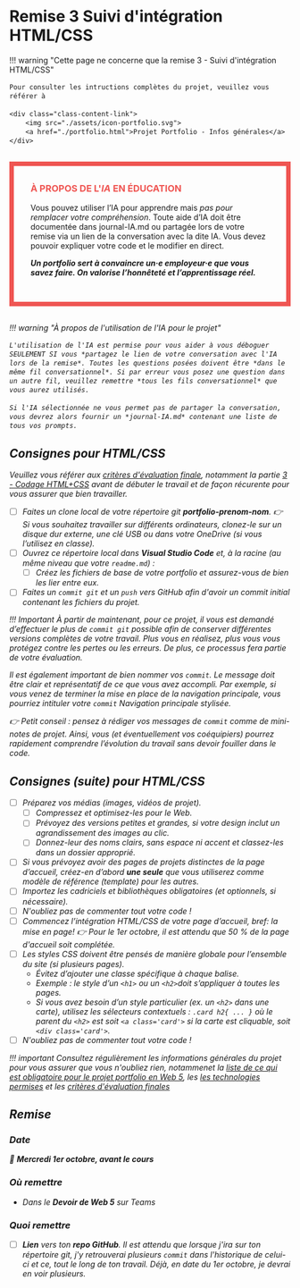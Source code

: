 # Remise 3 Suivi d'intégration HTML/CSS

<!--
https://squidfunk.github.io/mkdocs-material/reference/admonitions/
✏️note, 📄abstract, ℹ️info, 🔥tip, ✔️success, ❔question, ⚠️warning, ❌failure, ⚡danger, 🐞bug, 🧪example, ❜❜quote
-->


!!! warning "Cette page ne concerne que la remise 3 - Suivi d'intégration HTML/CSS"

    Pour consulter les intructions complètes du projet, veuillez vous référer à

    <div class="class-content-link">
        <img src="./assets/icon-portfolio.svg">
        <a href="./portfolio.html">Projet Portfolio - Infos générales</a>
    </div>


<div style="margin: 30px 0; padding: 30px; border: 8px solid #ef5552;">
    <h3 style="color: #ef5552; margin-top: 0;">À PROPOS DE L'<em>IA</em> EN ÉDUCATION</h3> 
    <p>Vous pouvez utiliser l’IA pour apprendre mais <em>pas pour remplacer votre compréhension</em>. Toute aide d’IA doit être documentée dans journal-IA.md ou partagée lors de votre remise via un lien de la conversation avec la dite IA. Vous devez pouvoir expliquer votre code et le modifier en direct. </p>
    <p><strong><em>Un portfolio sert à convaincre un·e employeur·e que vous savez faire. On valorise l’honnêteté et l’apprentissage réel.<em> </strong></p>
</div>

!!! warning "À propos de l'utilisation de l'IA pour le projet"

    L'utilisation de l'IA est permise pour vous aider à vous déboguer SEULEMENT SI vous *partagez le lien de votre conversation avec l'IA lors de la remise*. Toutes les questions posées doivent être *dans le même fil conversationnel*. Si par erreur vous posez une question dans un autre fil, veuillez remettre *tous les fils conversationnel* que vous aurez utilisés. 
    
    Si l'IA sélectionnée ne vous permet pas de partager la conversation, vous devrez alors fournir un *journal-IA.md* contenant une liste de tous vos prompts.


## Consignes pour HTML/CSS

Veuillez vous référer aux [critères d'évaluation finale](./portfolio.html#criteres-devaluation), notamment la partie [3 - Codage HTML+CSS](./portfolio.html#3-codage-html-css) avant de débuter le travail et de façon récurente pour vous assurer que bien travailler.

- [ ] Faites un *clone local* de votre répertoire git **portfolio-prenom-nom**. 
  👉 Si vous souhaitez travailler sur différents ordinateurs, clonez-le sur un disque dur externe, une clé USB ou dans votre OneDrive (si vous l’utilisez en classe).
- [ ] Ouvrez ce répertoire local dans **Visual Studio Code** et, à la racine (au même niveau que votre `readme.md`) :
  - [ ] *Créez les fichiers* de base de votre portfolio et assurez-vous de bien les lier entre eux.
- [ ] Faites un `commit git` et un `push` vers GitHub afin d'avoir un commit initial contenant les fichiers du projet.

!!! Important
  À partir de maintenant, pour ce projet, il vous est demandé d’effectuer le plus de `commit git` possible afin de conserver différentes versions complètes de votre travail. Plus vous en réalisez, plus vous vous protégez contre les pertes ou les erreurs. De plus, ce processus fera partie de votre évaluation.

  Il est également important de bien nommer vos `commit`. Le message doit être clair et représentatif de ce que vous avez accompli. Par exemple, si vous venez de terminer la mise en place de la navigation principale, vous pourriez intituler votre `commit` *Navigation principale stylisée*.

  👉 Petit conseil : pensez à rédiger vos messages de `commit` comme de mini-notes de projet. Ainsi, vous (et éventuellement vos coéquipiers) pourrez rapidement comprendre l’évolution du travail sans devoir fouiller dans le code.

## Consignes (suite) pour HTML/CSS

- [ ] Préparez vos *médias* (images, vidéos de projet).
  - [ ] Compressez et optimisez-les pour le Web.
  - [ ] Prévoyez des versions petites et grandes, si votre design inclut un agrandissement des images au clic.
  - [ ] Donnez-leur des noms clairs, sans espace ni accent et classez-les dans un dossier approprié.
- [ ] Si vous prévoyez avoir des *pages de projets* distinctes de la page d’accueil, créez-en d’abord **une seule** que vous utiliserez comme modèle de référence (template) pour les autres.
- [ ] Importez les *cadriciels et bibliothèques* obligatoires (et optionnels, si nécessaire).
- [ ] N'oubliez pas de *commenter tout votre code* !
- [ ] Commencez l’*intégration HTML/CSS* de votre *page d’accueil*, bref: la mise en page!
  👉 Pour le *1er octobre*, il est attendu que *50 % de la page d'accueil soit complétée*.
- [ ] Les *styles CSS* doivent être pensés de manière *globale* pour l’ensemble du site (si plusieurs pages).
  - Évitez d’ajouter une classe spécifique à chaque balise. 
  - Exemple : le style d’un `<h1>` ou un `<h2>`doit s’appliquer à toutes les pages.
  - Si vous avez besoin d’un style particulier (ex. un `<h2>` dans une carte), utilisez les sélecteurs contextuels : `.card h2{ ... }` où le parent du `<h2>` est soit `<a class='card'>` si la carte est cliquable, soit `<div class='card'>`.
- [ ] N'oubliez pas de *commenter tout votre code* !

!!! important
  Consultez régulièrement les informations générales du projet pour vous assurer que vous n'oubliez rien, notammenet la [liste de ce qui est obligatoire pour le projet portfolio en Web 5](./portfolio.html#obligatoire-pour-web-5), les [les technologies permises](./portfolio.html#technologies-permises) et les [critères d'évaluation finales](./portfolio.html#criteres-devaluation)


## Remise

### Date

📅 **Mercredi 1er octobre, avant le cours**

### Où remettre

- Dans le **Devoir de Web 5** sur Teams

### Quoi remettre

- [ ] **Lien** vers ton **repo GitHub**. Il est attendu que lorsque j'ira sur ton répertoire git, j'y retrouverai plusieurs `commit` dans l'historique de celui-ci et ce, tout le long de ton travail. Déjà, en date du 1er octobre, je devrai en voir plusieurs.